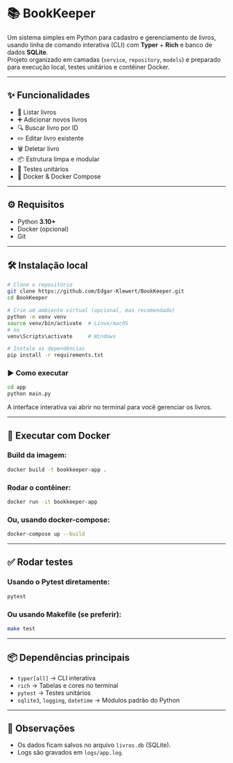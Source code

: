 # 📚 BookKeeper

Um sistema simples em Python para cadastro e gerenciamento de livros, usando linha de comando interativa (CLI) com **Typer** + **Rich** e banco de dados **SQLite**.  
Projeto organizado em camadas (`service`, `repository`, `models`) e preparado para execução local, testes unitários e contêiner Docker.

---

## ✨ Funcionalidades

- 📄 Listar livros  
- ➕ Adicionar novos livros  
- 🔍 Buscar livro por ID  
- ✏️ Editar livro existente  
- 🗑️ Deletar livro  
- 📦 Estrutura limpa e modular  
- 🧪 Testes unitários  
- 🐳 Docker & Docker Compose  

---

## ⚙️ Requisitos

- Python **3.10+**
- Docker (opcional)
- Git

---

## 🛠️ Instalação local

```bash
# Clone o repositório
git clone https://github.com/Edgar-Klewert/BookKeeper.git
cd BookKeeper

# Crie um ambiente virtual (opcional, mas recomendado)
python -m venv venv
source venv/bin/activate  # Linux/macOS
# ou
venv\Scripts\activate     # Windows

# Instale as dependências
pip install -r requirements.txt
```

### ▶️ Como executar

```bash
cd app
python main.py
```

A interface interativa vai abrir no terminal para você gerenciar os livros.

---

## 🐳 Executar com Docker

### Build da imagem:

```bash
docker build -t bookkeeper-app .
```

### Rodar o contêiner:

```bash
docker run -it bookkeeper-app
```

### Ou, usando docker-compose:

```bash
docker-compose up --build
```

---

## ✅ Rodar testes

### Usando o Pytest diretamente:

```bash
pytest
```

### Ou usando Makefile (se preferir):

```bash
make test
```

---

## 📦 Dependências principais

- `typer[all]` → CLI interativa  
- `rich` → Tabelas e cores no terminal  
- `pytest` → Testes unitários  
- `sqlite3`, `logging`, `datetime` → Módulos padrão do Python  

---

## 📌 Observações

- Os dados ficam salvos no arquivo `livros.db` (SQLite).
- Logs são gravados em `logs/app.log`.
